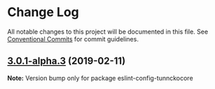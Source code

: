 # Change Log

All notable changes to this project will be documented in this file.
See [Conventional Commits](https://conventionalcommits.org) for commit guidelines.

## [3.0.1-alpha.3](https://github.com/tunnckoCore/hq/compare/eslint-config-tunnckocore@3.0.1-alpha.1...eslint-config-tunnckocore@3.0.1-alpha.3) (2019-02-11)

**Note:** Version bump only for package eslint-config-tunnckocore
